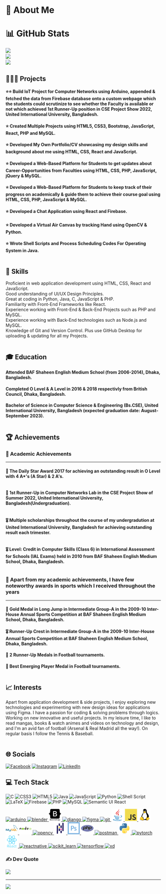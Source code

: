 # 💫 About Me

# 📊 GitHub Stats
![](https://github-readme-stats.vercel.app/api?username=zyanislam&theme=nightowl&hide_border=false&include_all_commits=true&count_private=true)<br/>
![](https://github-readme-streak-stats.herokuapp.com/?user=zyanislam&theme=nightowl&hide_border=false)<br/>
![](https://github-readme-stats.vercel.app/api/top-langs/?username=zyanislam&theme=nightowl&hide_border=false&include_all_commits=true&count_private=true&layout=compact)<br/>

## 👨🏻‍💻 Projects

#### ⭐⭐ Build IoT Project for Computer Networks using Arduino, appended & fetched the data from Firebase database onto a custom webpage which the students could scrutinize to see whether the Faculty is available or not which achieved 1st Runner-Up position in CSE Project Show 2022, United International University, Bangladesh.<br>
#### ⭐ Created Multiple Projects using HTML5, CSS3, Bootstrap, JavaScript, React, PHP and MySQL.<br>
#### ⭐ Developed My Own Portfolio/CV showcasing my design skills and background about me using HTML, CSS, React and JavaScript.<br>
#### ⭐ Developed a Web-Based Platform for Students to get updates about Career-Opportunities from Faculties using HTML, CSS, PHP, JavaScript, jQuery & MySQL.<br>
#### ⭐ Developed a Web-Based Platform for Students to keep track of their progress on academically & guide them to achieve their course goal using HTML, CSS, PHP, JavaScript & MySQL.<br>
#### ⭐ Developed a Chat Application using React and Firebase.<br>
#### ⭐ Developed a Virtual Air Canvas by tracking Hand using OpenCV & Python.<br>
#### ⭐ Wrote Shell Scripts and Process Scheduling Codes For Operating System in Java.<br><br>

## 🎯 Skills
Proficient in web application development using HTML, CSS, React and JavaScript.<br>
Good understanding of UI/UX Design Principles.<br>
Great at coding in Python, Java, C, JavaScript & PHP.<br>
Familiarity with Front-End Frameworks like React.<br>
Experience working with Front-End & Back-End Projects such as PHP and MySQL.<br>
Experience working with Back-End technologies such as Node.js and MySQL.<br>
Knowledge of Git and Version Control. Plus use GitHub Desktop for uploading & updating for all my Projects.<br><br>

## 🎓 Education

#### Attended BAF Shaheen English Medium School (from 2006-2014), Dhaka, Bangladesh.<br>
#### Completed O Level & A Level in 2016 & 2018 respectivly from British Council, Dhaka, Bangladesh.<br>
#### Bachelor of Science in Computer Science & Engineering (Bs.CSE), United International University, Bangladesh (expected graduation date: August-September 2023).<br><br>

## 🏆 Achievements

### 📌 Academic Achievements <br>
--------------------------------
#### 🏅 The Daily Star Award 2017 for achieving an outstanding result in O Level with 4 A*'s (A Star) & 2 A's.<br><br>
#### 🏅 1st Runner-Up in Computer Networks Lab in the CSE Project Show of Summer 2022, United International University, Bangladesh(Undergraduation).<br><br>
#### 🎖️ Multiple scholarships throughout the course of my undergradution at United International University, Bangladesh for achieving outstanding result each trimester.<br><br>
#### 🎖️ Level: Credit in Computer Skills (Class 6) in International Assessment for Schools (IAL Exams) held in 2010 from BAF Shaheen English Medium School, Dhaka, Bangladesh.<br><br>

### 📌 Apart from my academic achievements, I have few noteworthy awards in sports which I received throughout the years <br>
--------------------------------
#### 🏅 Gold Medal in Long Jump in Intermediate Group-A in the 2009-10 Inter-House Annual Sports Competition at BAF Shaheen English Medium School, Dhaka, Bangladesh.<br>
#### 🎖️ Runner-Up Crest in Intermediate Group-A in the 2009-10 Inter-House Annual Sports Competition at BAF Shaheen English Medium School, Dhaka, Bangladesh.<br>
#### 🏅 2 Runner-Up Medals in Football tournaments.<br>
#### 🏅 Best Emerging Player Medal in Football tournaments.<br><br>

## 📈 Interests
Apart from application development & side projects, I enjoy exploring new technologies and experimenting with new design ideas for applications using Figma. I have a passion for coding & solving problems through logics. Working on new innovative and useful projects. In my leisure time, I like to read mangas, books & watch animes and videos on technology and design, and I'm an avid fan of football (Arsenal & Real Madrid all the way!). On regular basis I follow the Tennis & Baseball.<br><br>


## 🌐 Socials
[![Facebook](https://img.shields.io/badge/Facebook-%231877F2.svg?logo=Facebook&logoColor=white)](https://www.facebook.com/amazzyan)
[![Instagram](https://img.shields.io/badge/Instagram-%23E4405F.svg?logo=Instagram&logoColor=white)](https://www.instagram.com/amazzyan/)
[![LinkedIn](https://img.shields.io/badge/LinkedIn-%230077B5.svg?logo=linkedin&logoColor=white)](https://www.linkedin.com/in/fahadalislam/)

## 💻 Tech Stack
![C](https://img.shields.io/badge/c-%2300599C.svg?style=for-the-badge&logo=c&logoColor=white)
![CSS3](https://img.shields.io/badge/css3-%231572B6.svg?style=for-the-badge&logo=css3&logoColor=white)
![HTML5](https://img.shields.io/badge/html5-%23E34F26.svg?style=for-the-badge&logo=html5&logoColor=white)
![Java](https://img.shields.io/badge/java-%23ED8B00.svg?style=for-the-badge&logo=java&logoColor=white)
![JavaScript](https://img.shields.io/badge/javascript-%23323330.svg?style=for-the-badge&logo=javascript&logoColor=%23F7DF1E) ![Python](https://img.shields.io/badge/python-3670A0?style=for-the-badge&logo=python&logoColor=ffdd54)
![Shell Script](https://img.shields.io/badge/shell_script-%23121011.svg?style=for-the-badge&logo=gnu-bash&logoColor=white)
![LaTeX](https://img.shields.io/badge/latex-%23008080.svg?style=for-the-badge&logo=latex&logoColor=white)
![Firebase](https://img.shields.io/badge/firebase-%23039BE5.svg?style=for-the-badge&logo=firebase)
![PHP](https://img.shields.io/badge/php-%23777BB4.svg?style=for-the-badge&logo=php&logoColor=white)
![MySQL](https://img.shields.io/badge/mysql-%2300f.svg?style=for-the-badge&logo=mysql&logoColor=white)
![Semantic UI React](https://img.shields.io/badge/Semantic%20UI%20React-%2335BDB2.svg?style=for-the-badge&logo=SemanticUIReact&logoColor=white)

<p align="left">
 
<a href="https://www.arduino.cc/" target="_blank" rel="noreferrer"> <img src="https://cdn.worldvectorlogo.com/logos/arduino-1.svg" alt="arduino" width="40" height="40"/> </a> 
<a href="https://www.blender.org/" target="_blank" rel="noreferrer"> <img src="https://download.blender.org/branding/community/blender_community_badge_white.svg" alt="blender" width="40" height="40"/> </a>
<a href="https://getbootstrap.com" target="_blank" rel="noreferrer"> <img src="https://raw.githubusercontent.com/devicons/devicon/master/icons/bootstrap/bootstrap-plain-wordmark.svg" alt="bootstrap" width="40" height="40"/> </a>
<a href="https://www.djangoproject.com/" target="_blank" rel="noreferrer"> <img src="https://cdn.worldvectorlogo.com/logos/django.svg" alt="django" width="40" height="40"/> </a>
<a href="https://www.figma.com/" target="_blank" rel="noreferrer"> <img src="https://www.vectorlogo.zone/logos/figma/figma-icon.svg" alt="figma" width="40" height="40"/> </a>
<a href="https://git-scm.com/" target="_blank" rel="noreferrer"> <img src="https://www.vectorlogo.zone/logos/git-scm/git-scm-icon.svg" alt="git" width="40" height="40"/> </a>
<a href="https://www.java.com" target="_blank" rel="noreferrer"> <img src="https://raw.githubusercontent.com/devicons/devicon/master/icons/java/java-original.svg" alt="java" width="40" height="40"/> </a>
<a href="https://developer.mozilla.org/en-US/docs/Web/JavaScript" target="_blank" rel="noreferrer"> <img src="https://raw.githubusercontent.com/devicons/devicon/master/icons/javascript/javascript-original.svg" alt="javascript" width="40" height="40"/> </a>
<a href="https://www.linux.org/" target="_blank" rel="noreferrer"> <img src="https://raw.githubusercontent.com/devicons/devicon/master/icons/linux/linux-original.svg" alt="linux" width="40" height="40"/> </a>
<a href="https://www.mysql.com/" target="_blank" rel="noreferrer"> <img src="https://raw.githubusercontent.com/devicons/devicon/master/icons/mysql/mysql-original-wordmark.svg" alt="mysql" width="40" height="40"/> </a>
<a href="https://nodejs.org" target="_blank" rel="noreferrer"> <img src="https://raw.githubusercontent.com/devicons/devicon/master/icons/nodejs/nodejs-original-wordmark.svg" alt="nodejs" width="40" height="40"/> </a>
<a href="https://opencv.org/" target="_blank" rel="noreferrer"> <img src="https://www.vectorlogo.zone/logos/opencv/opencv-icon.svg" alt="opencv" width="40" height="40"/> </a>
<a href="https://pandas.pydata.org/" target="_blank" rel="noreferrer"> <img src="https://raw.githubusercontent.com/devicons/devicon/2ae2a900d2f041da66e950e4d48052658d850630/icons/pandas/pandas-original.svg" alt="pandas" width="40" height="40"/> </a>
<a href="https://www.photoshop.com/en" target="_blank" rel="noreferrer"> <img src="https://raw.githubusercontent.com/devicons/devicon/master/icons/photoshop/photoshop-line.svg" alt="photoshop" width="40" height="40"/> </a>
<a href="https://www.php.net" target="_blank" rel="noreferrer"> <img src="https://raw.githubusercontent.com/devicons/devicon/master/icons/php/php-original.svg" alt="php" width="40" height="40"/> </a>
<a href="https://postman.com" target="_blank" rel="noreferrer"> <img src="https://www.vectorlogo.zone/logos/getpostman/getpostman-icon.svg" alt="postman" width="40" height="40"/> </a>
<a href="https://www.python.org" target="_blank" rel="noreferrer"> <img src="https://raw.githubusercontent.com/devicons/devicon/master/icons/python/python-original.svg" alt="python" width="40" height="40"/> </a>
<a href="https://pytorch.org/" target="_blank" rel="noreferrer"> <img src="https://www.vectorlogo.zone/logos/pytorch/pytorch-icon.svg" alt="pytorch" width="40" height="40"/> </a>
<a href="https://reactjs.org/" target="_blank" rel="noreferrer"> <img src="https://raw.githubusercontent.com/devicons/devicon/master/icons/react/react-original-wordmark.svg" alt="react" width="40" height="40"/> </a>
<a href="https://reactnative.dev/" target="_blank" rel="noreferrer"> <img src="https://reactnative.dev/img/header_logo.svg" alt="reactnative" width="40" height="40"/> </a>
<a href="https://scikit-learn.org/" target="_blank" rel="noreferrer"> <img src="https://upload.wikimedia.org/wikipedia/commons/0/05/Scikit_learn_logo_small.svg" alt="scikit_learn" width="40" height="40"/> </a>
<a href="https://www.tensorflow.org" target="_blank" rel="noreferrer"> <img src="https://www.vectorlogo.zone/logos/tensorflow/tensorflow-icon.svg" alt="tensorflow" width="40" height="40"/> </a>
<a href="https://www.adobe.com/products/xd.html" target="_blank" rel="noreferrer"> <img src="https://cdn.worldvectorlogo.com/logos/adobe-xd.svg" alt="xd" width="40" height="40"/> </a>
</p>

### ✍️ Dev Quote
![](https://quotes-github-readme.vercel.app/api?type=horizontal&theme=gruvbox)

---
[![](https://visitcount.itsvg.in/api?id=zyanislam&icon=9&color=12)](https://visitcount.itsvg.in)
